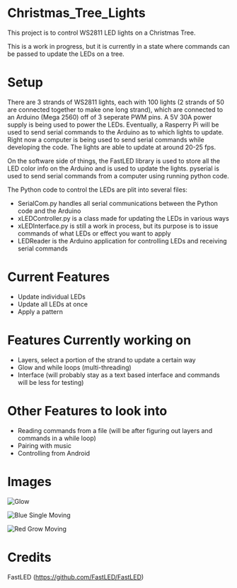 # Christmas_Tree_Lights
This project is to control WS2811 LED lights on a Christmas Tree.

This is a work in progress, but it is currently in a state where commands can be passed to update the LEDs on a tree.

# Setup
There are 3 strands of WS2811 lights, each with 100 lights (2 strands of 50 are connected together to make one long strand), which are connected to an Arduino (Mega 2560) off of 3 seperate PWM pins.  A 5V 30A power supply is being used to power the LEDs.  Eventually, a Rasperry Pi will be used to send serial commands to the Arduino as to which lights to update.  Right now a computer is being used to send serial commands while developing the code.  The lights are able to update at around 20-25 fps.

On the software side of things, the FastLED library is used to store all the LED color info on the Arduino and is used to update the lights.  pyserial is used to send serial commands from a computer using running python code.

The Python code to control the LEDs are plit into several files:
- SerialCom.py handles all serial communications between the Python code and the Arduino
- xLEDController.py is a class made for updating the LEDs in various ways
- xLEDInterface.py is still a work in process, but its purpose is to issue commands of what LEDs or effect you want to apply
- LEDReader is the Arduino application for controlling LEDs and receiving serial commands

# Current Features
- Update individual LEDs
- Update all LEDs at once
- Apply a pattern

# Features Currently working on
- Layers, select a portion of the strand to update a certain way
- Glow and while loops (multi-threading)
- Interface (will probably stay as a text based interface and commands will be less for testing)

# Other Features to look into
- Reading commands from a file (will be after figuring out layers and commands in a while loop)
- Pairing with music
- Controlling from Android

# Images
![Glow](https://github.com/asellis/Christmas_Tree_Lights/blob/master/Images/Glow.gif)

![Blue Single Moving](https://github.com/asellis/Christmas_Tree_Lights/blob/master/Images/Blue%20Single%20Moving.gif)

![Red Grow Moving](https://github.com/asellis/Christmas_Tree_Lights/blob/master/Images/Red%20Grow%20Moving.gif)

# Credits
FastLED (https://github.com/FastLED/FastLED)